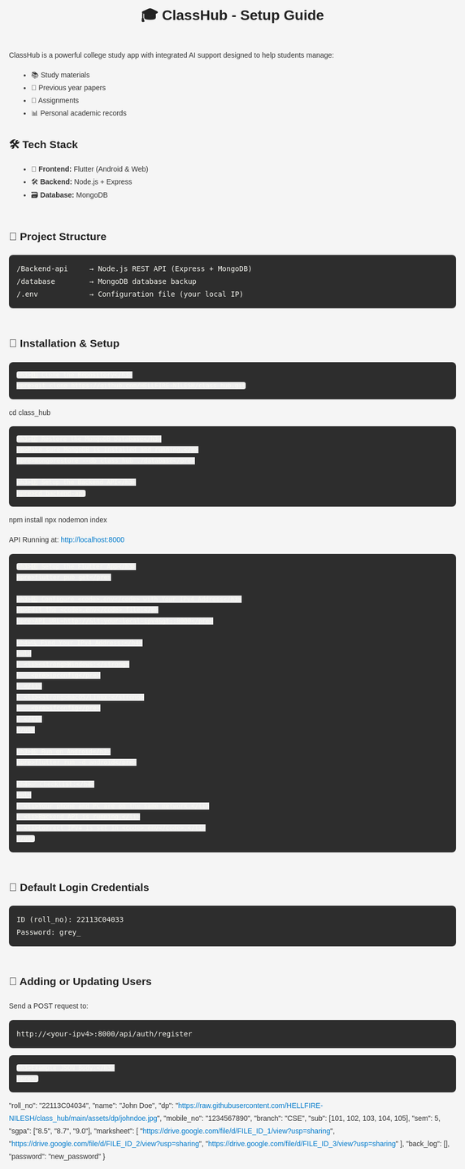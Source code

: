 <!DOCTYPE html>
<html lang="en">
<head>
  <meta charset="UTF-8">
  <meta name="viewport" content="width=device-width, initial-scale=1.0">
  <title>ClassHub Setup Guide</title>
  <style>
    body {
      font-family: Arial, sans-serif;
      padding: 40px;
      line-height: 1.8;
      background-color: #f5f5f5;
      color: #333;
      max-width: 900px;
      margin: auto;
    }
    h1, h2, h3 {
      color: #222;
    }
    h1 {
      text-align: center;
      margin-bottom: 40px;
    }
    pre {
      background-color: #2d2d2d;
      color: #f8f8f2;
      padding: 15px;
      border-radius: 8px;
      overflow-x: auto;
      white-space: pre-wrap;
    }
    code {
      font-family: Consolas, monospace;
      background-color: #eee;
      padding: 2px 5px;
      border-radius: 4px;
    }
    ul {
      margin-left: 20px;
    }
    a {
      color: #007acc;
      text-decoration: none;
    }
    a:hover {
      text-decoration: underline;
    }
    .section {
      margin-bottom: 50px;
    }
  </style>
</head>
<body>

  <h1>🎓 ClassHub - Setup Guide</h1>

  <p>ClassHub is a powerful college study app with integrated AI support designed to help students manage:</p>
  <ul>
    <li>📚 Study materials</li>
    <li>📄 Previous year papers</li>
    <li>📝 Assignments</li>
    <li>📊 Personal academic records</li>
  </ul>

  <div class="section">
    <h2>🛠️ Tech Stack</h2>
    <ul>
      <li>🚀 <strong>Frontend:</strong> Flutter (Android & Web)</li>
      <li>🛠️ <strong>Backend:</strong> Node.js + Express</li>
      <li>🗃️ <strong>Database:</strong> MongoDB</li>
    </ul>
  </div>

  <div class="section">
    <h2>📂 Project Structure</h2>
    <pre>/Backend-api     → Node.js REST API (Express + MongoDB)
/database        → MongoDB database backup
/.env            → Configuration file (your local IP)</pre>
  </div>

  <div class="section">
    <h2>🚀 Installation & Setup</h2>

    <h3>1️⃣ Clone the Repository</h3>
    <pre>git clone https://github.com/HELLFIRE-NILESH/class_hub.git
cd class_hub</pre>

    <h3>2️⃣ Restore the MongoDB Database</h3>
    <p>Make sure MongoDB is installed and running.</p>
    <pre>mongorestore --db class_hub ./database</pre>

    <h3>3️⃣ Setup the Backend API</h3>
    <pre>cd backend-api
npm install
npx nodemon index</pre>
    <p>API Running at: <a href="http://localhost:8000" target="_blank">http://localhost:8000</a></p>

    <h3>4️⃣ Setup the Flutter App</h3>
    <pre>flutter pub get</pre>

    <h3>5️⃣ Configure <code>.env</code> with Your IPv4 Address</h3>
    <p>Edit the <code>.env</code> file:</p>
    <pre>API_URL=http://&lt;your-local-ipv4&gt;:8000</pre>

    <h4>🔍 Find Your IPv4 Address:</h4>
    <ul>
      <li><strong>Windows:</strong>
        <pre>ipconfig</pre>
      </li>
      <li><strong>macOS/Linux:</strong>
        <pre>ifconfig</pre>
      </li>
    </ul>

    <h3>6️⃣ Run on Android</h3>
    <pre>flutter run -d android</pre>

    <h4>✅ Checklist:</h4>
    <ul>
      <li>Your phone and PC are on the same network.</li>
      <li>Backend API is running.</li>
      <li>Correct IPv4 is set in <code>.env</code>.</li>
    </ul>
  </div>

  <div class="section">
    <h2>🔑 Default Login Credentials</h2>
    <pre>ID (roll_no): 22113C04033
Password: grey_</pre>
  </div>

  <div class="section">
    <h2>🔄 Adding or Updating Users</h2>
    <p>Send a POST request to:</p>
    <pre>http://&lt;your-ipv4&gt;:8000/api/auth/register</pre>

    <h3>Example JSON Body:</h3>
    <pre>{
  "roll_no": "22113C04034",
  "name": "John Doe",
  "dp": "https://raw.githubusercontent.com/HELLFIRE-NILESH/class_hub/main/assets/dp/johndoe.jpg",
  "mobile_no": "1234567890",
  "branch": "CSE",
  "sub": [101, 102, 103, 104, 105],
  "sem": 5,
  "sgpa": ["8.5", "8.7", "9.0"],
  "marksheet": [
    "https://drive.google.com/file/d/FILE_ID_1/view?usp=sharing",
    "https://drive.google.com/file/d/FILE_ID_2/view?usp=sharing",
    "https://drive.google.com/file/d/FILE_ID_3/view?usp=sharing"
  ],
  "back_log": [],
  "password": "new_password"
}</pre>
  </div>

</body>
</html>
